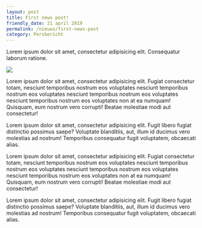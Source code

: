 ```yaml
---
layout: post
title: First news post!
friendly_date: 21 april 2019
permalink: /nieuws/first-news-post
category: Persbericht
---
```

Lorem ipsum dolor sit amet, consectetur adipisicing elit. Consequatur laborum ratione.

![](/uploads/tesla-model-3.png)

Lorem ipsum dolor sit amet, consectetur adipisicing elit. Fugiat consectetur totam, nesciunt temporibus nostrum eos voluptates nesciunt temporibus nostrum eos voluptates nesciunt temporibus nostrum eos voluptates nesciunt temporibus nostrum eos voluptates non at ea numquam! Quisquam, eum nostrum vero corrupti! Beatae molestiae modi aut consectetur!

Lorem ipsum dolor sit amet, consectetur adipisicing elit. Fugit libero fugiat distinctio possimus saepe? Voluptate blanditiis, aut, illum id ducimus vero molestias ad nostrum! Temporibus consequatur fugit voluptatem, obcaecati alias.

Lorem ipsum dolor sit amet, consectetur adipisicing elit. Fugiat consectetur totam, nesciunt temporibus nostrum eos voluptates nesciunt temporibus nostrum eos voluptates nesciunt temporibus nostrum eos voluptates nesciunt temporibus nostrum eos voluptates non at ea numquam! Quisquam, eum nostrum vero corrupti! Beatae molestiae modi aut consectetur!

Lorem ipsum dolor sit amet, consectetur adipisicing elit. Fugit libero fugiat distinctio possimus saepe? Voluptate blanditiis, aut, illum id ducimus vero molestias ad nostrum! Temporibus consequatur fugit voluptatem, obcaecati alias.
